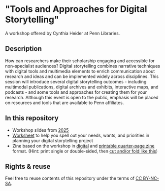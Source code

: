 # "Tools and Approaches for Digital Storytelling"
A workshop offered by Cynthia Heider at Penn Libraries.

## Description 
How can researchers make their scholarship engaging and accessible for non-specialist audiences? Digital storytelling combines narrative techniques with digital tools and multimedia elements to enrich communication about research and ideas and can be implemented widely across disciplines. This session will introduce several digital storytelling outcomes - including multimodal publications, digital archives and exhibits, interactive maps, and podcasts - and some tools and approaches for creating them for your research. Although this event is open to the public, emphasis will be placed on resources and tools that are available to Penn affiliates.

## In this repository
- Workshop slides from [2025](https://github.com/cynthiaheider/digital-storytelling/blob/main/Spring2025_DigitalStorytelling.pdf)
- [Worksheet](https://github.com/cynthiaheider/digital-storytelling/blob/main/Spring2025_DigitalStorytellingWorksheet.pdf) to help you spell out your needs, wants, and priorities in planning your digital storytelling project
- Zine based on the workshop in [digital](https://github.com/cynthiaheider/digital-storytelling/blob/main/Spring2025_Zine-DigitalStorytelling.pdf) and [printable quarter-page zine](https://github.com/cynthiaheider/digital-storytelling/blob/main/Spring2025_Zine-Printable-DigitalStorytelling.pdf) format. (Hint: print single or double-sided, then [cut and/or fold like this](https://goofygeekentertainment.itch.io/how-to-make-a-quarter-size-zine))

## Rights & reuse
Feel free to reuse contents of this repository under the terms of [CC BY-NC-SA](https://creativecommons.org/licenses/by-nc-sa/4.0/).
